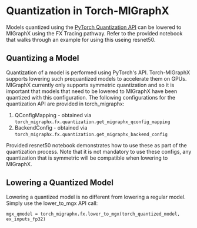 # Quantization in Torch-MIGraphX
Models quantized using the [PyTorch Quantization API](https://pytorch.org/docs/stable/quantization.html#prototype-fx-graph-mode-quantization) can be lowered to MIGraphX using the FX Tracing pathway. Refer to the provided notebook that walks through an example for using this useing resnet50.

## Quantizing a Model
Quantization of a model is performed using PyTorch's API. Torch-MIGraphX supports lowering such prequantized models to accelerate them on GPUs. MIGraphX currently only supports symmetric quantization and so it is important that models that need to be lowered to MIGraphX have been quantized with this configuration. The following configurations for the quantization API are provided in torch_migraphx:
1. QConfigMapping - obtained via `torch_migraphx.fx.quantization.get_migraphx_qconfig_mapping`
2. BackendConfig - obtained via `torch_migraphx.fx.quantization.get_migraphx_backend_config`

Provided resnet50 notebook demonstrates how to use these as part of the quantization process. Note that it is not mandatory to use these configs, any quantization that is symmetric will be compatible when lowering to MIGraphX.

## Lowering a Quantized Model
Lowering a quantized model is no different from lowering a regular model. Simply use the lower_to_mgx API call:
```
mgx_qmodel = torch_migraphx.fx.lower_to_mgx(torch_quantized_model, ex_inputs_fp32)
```